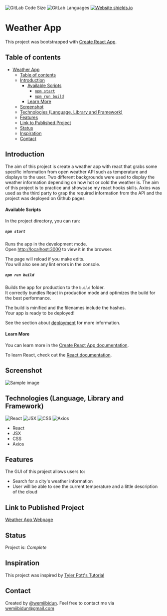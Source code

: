 ![GitLab Code Size](https://img.shields.io/github/languages/code-size/wemiibidun/weather_app2_react)
![GitLab Languages](https://img.shields.io/github/languages/count/wemiibidun/weather_app2_react)
[![Website shields.io](https://img.shields.io/website-up-down-green-red/http/shields.io.svg)](http://shields.io/)



# Weather App
This project was bootstrapped with [Create React App](https://github.com/facebook/create-react-app). 

## Table of contents
- [Weather App](#weather-app)
  - [Table of contents](#table-of-contents)
  - [Introduction](#introduction)
      - [Available Scripts](#available-scripts)
        - [`npm start`](#npm-start)
        - [`npm run build`](#npm-run-build)
      - [Learn More](#learn-more)
  - [Screenshot](#screenshot)
  - [Technologies (Language, Library and Framework)](#technologies-language-library-and-framework)
  - [Features](#features)
  - [Link to Published Project](#link-to-published-project)
  - [Status](#status)
  - [Inspiration](#inspiration)
  - [Contact](#contact)


## Introduction

The aim of this project is create a weather app with react that grabs some specific information from open weather API such as temperature and displays to the user. Two different backgrounds were used to display the weather information depending on how hot or cold the weather is. The aim of this project is to practice and showcase my react hooks skills. Axios was used as the third party to grap the required information from the API and the project was deployed on Github pages

#### Available Scripts

In the project directory, you can run:

##### `npm start`

Runs the app in the development mode.\
Open [http://localhost:3000](http://localhost:3000) to view it in the browser.

The page will reload if you make edits.\
You will also see any lint errors in the console.


##### `npm run build`

Builds the app for production to the `build` folder.\
It correctly bundles React in production mode and optimizes the build for the best performance.

The build is minified and the filenames include the hashes.\
Your app is ready to be deployed!

See the section about [deployment](https://facebook.github.io/create-react-app/docs/deployment) for more information.


#### Learn More

You can learn more in the [Create React App documentation](https://facebook.github.io/create-react-app/docs/getting-started).

To learn React, check out the [React documentation](https://reactjs.org/).


## Screenshot
![Sample image](https://github.com/wemiibidun/weather_app2_react/blob/main/Screen%20Shot.png)

## Technologies (Language, Library and Framework)
![React](https://img.shields.io/badge/React-239120?style=for-the-badge&logo=react&logoColor=white)
![JSX](https://img.shields.io/badge/JSX-239120?style=for-the-badge&logo=jsx&logoColor=white)
![CSS](https://img.shields.io/badge/CSS-239120?&style=for-the-badge&logo=css3&logoColor=white)
![Axios](https://img.shields.io/badge/Axios-239120?style=for-the-badge&logo=axios&logoColor=white)

* React
* JSX
* CSS
* Axios

## Features
The GUI of this project allows users to:
* Search for a city's weather information
* User will be able to see the current temperature and a little description of the cloud


## Link to Published Project
[Weather App Webpage](https://wemiibidun.github.io/weather_app2_react/)


## Status
Project is: _Complete_


## Inspiration
This project was inspired by [Tyler Pott's Tutorial](https://www.youtube.com/watch?v=GuA0_Z1llYU)

## Contact
Created by [@wemiibidun](https://twitter.com/wemiibidun/). Feel free to contact me via wemiibidun@gmail.com
